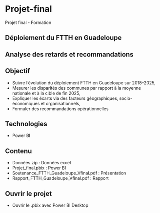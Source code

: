 # Projet-final
Projet final - Formation 
## Déploiement du FTTH en Guadeloupe 
## Analyse des retards et recommandations

## Objectif
- Suivre l’évolution du déploiement FTTH en Guadeloupe sur 2018–2025,
- Mesurer les disparités des communes par rapport à la moyenne nationale et à la cible de fin 2025,
- Expliquer les écarts via des facteurs géographiques, socio-économiques et organisationnels,
- Formuler des recommandations opérationnelles

## Technologies
- Power BI

## Contenu
- Données.zip : Données excel 
- Projet_final.pbix : Power BI
- Soutenance_FTTH_Guadeloupe_Vfinal.pdf : Présentation
- Rapport_FTTH_Guadeloupe_Vfinal.pdf : Rapport
  
## Ouvrir le projet
- Ouvrir le .pbix avec Power BI Desktop
